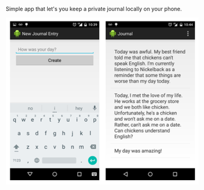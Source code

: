 Simple app that let's you keep a private journal locally on your phone. 

![screenshots of the app](images/screenshots.png)
